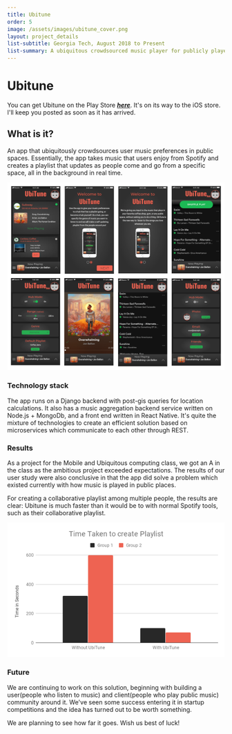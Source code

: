 ```yaml
---
title: Ubitune
order: 5
image: /assets/images/ubitune_cover.png
layout: project_details
list-subtitle: Georgia Tech, August 2018 to Present
list-summary: A ubiquitous crowdsourced music player for publicly played music.
---
```


# Ubitune

You can get Ubitune on the Play Store _**[here](https://play.google.com/store/apps/details?id=com.ubituneapp)**_. It's on its way to the iOS store. I'll keep you posted as soon as it has arrived.

## What is it?

An app that ubiquitously crowdsources user music preferences in public spaces. Essentially, the app takes music that users enjoy from Spotify and creates a playlist that updates as people come and go from a specific space, all in the background in real time.

![ubitune-screens](/assets/images/ubitune_screens.png)

### Technology stack

The app runs on a Django backend with post-gis queries for location calculations. It also has a music aggregation backend service written on Node.js + MongoDb, and a front end written in React Native. It's quite the mixture of technologies to create an efficient solution based on microservices which communicate to each other through REST.

### Results

As a project for the Mobile and Ubiquitous computing class, we got an A in the class as the ambitious project exceeded expectations. The results of our user study were also conclusive in that the app did solve a problem which existed currently with how music is played in public places.

For creating a collaborative playlist among multiple people, the results are clear: Ubitune is much faster than it would be to with normal Spotify tools, such as their collaborative playlist.

![ubitune-research-study](/assets/images/ubitune_user_study.png)


### Future

We are continuing to work on this solution, beginning with building a user(people who listen to music) and client(people who play public music) community around it. We've seen some success entering it in startup competitions and the idea has turned out to be worth something.

We are planning to see how far it goes. Wish us best of luck!
